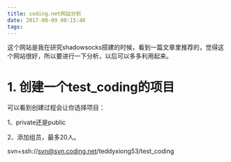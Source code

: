 ```yaml
---
title: coding.net网站分析
date: 2017-08-09 00:15:40
tags:
---
```


这个网站是我在研究shadowsocks搭建的时候，看到一篇文章里推荐的，觉得这个网站很好，所以要进行一下分析，以后可以多多利用起来。

# 1. 创建一个test_coding的项目

可以看到创建过程会让你选择项目：

1、private还是public

2、添加组员，最多20人。

svn+ssh://svn@svn.coding.net/teddyxiong53/test_coding